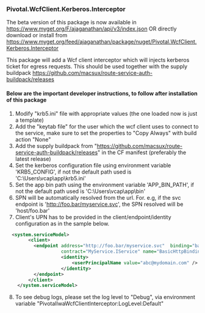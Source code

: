 ### Pivotal.WcfClient.Kerberos.Interceptor
The beta version of this package is now available in https://www.myget.org/F/ajaganathan/api/v3/index.json OR directly download or install from https://www.myget.org/feed/ajaganathan/package/nuget/Pivotal.WcfClient.Kerberos.Interceptor

This package will add a Wcf client interceptor which will injects kerberos ticket for egress requests. This should be used together with the supply buildpack https://github.com/macsux/route-service-auth-buildpack/releases

#### Below are the important developer instructions, to follow after installation of this package

1. Modify "krb5.ini" file with appropriate values (the one loaded now is just a template)
2. Add the "keytab file" for the user which the wcf client uses to connect to the service, make sure to set the properties to "Copy Always" with build action "None"
3. Add the supply buildpack from "https://github.com/macsux/route-service-auth-buildpack/releases" in the CF manifest (preferably the latest release)
4. Set the kerberos configuration file using environment variable 'KRB5_CONFIG', if not the default path used is 'C:\Users\vcap\app\krb5.ini'
5. Set the app bin path using the environment variable 'APP_BIN_PATH', if not the default path used is 'C:\Users\vcap\app\bin'
6. SPN will be automatically resolved from the url. For. e.g, if the svc endpoint is 'http://foo.bar/myservice.svc', the SPN resolved will be 'host/foo.bar'
7. Client's UPN has to be provided in the client/endpoint/identity configuration as in the sample below.
```xml
  <system.serviceModel>
		<client>
		  <endpoint address="http://foo.bar/myservice.svc"  binding="basicHttpBinding"  bindingConfiguration="BasicHttpBinding" 
					contract="MyService.IService" name="BasicHttpBinding_IService" behaviorConfiguration ="myIwaInterceptorBehavior">
					<identity>
						<userPrincipalName value="abc@mydomain.com" />
					</identity>
		  </endpoint>
		</client>
	</system.serviceModel>
  ```
8. To see debug logs, please set the log level to "Debug", via environment variable "PivotalIwaWcfClientInterceptor:LogLevel:Default"
